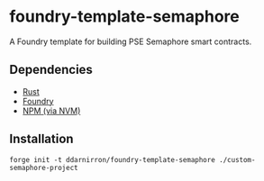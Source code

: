 # foundry-template-semaphore

A Foundry template for building PSE Semaphore smart contracts.

## Dependencies

- [Rust](https://www.rust-lang.org/tools/install)
- [Foundry](https://book.getfoundry.sh/getting-started/installation)
- [NPM (via NVM)](https://github.com/nvm-sh/nvm)

## Installation

```shell
forge init -t ddarnirron/foundry-template-semaphore ./custom-semaphore-project
```

